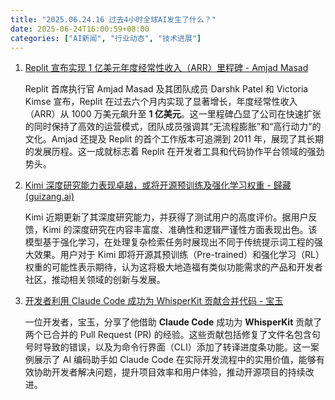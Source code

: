 ```yaml
---
title: "2025.06.24.16 过去4小时全球AI发生了什么？"
date: 2025-06-24T16:00:59+08:00
categories: ["AI新闻", "行业动态", "技术进展"]
---
```


1.  [Replit 宣布实现 1 亿美元年度经常性收入（ARR）里程碑 - Amjad Masad](https://x.com/amasad/status/1937393369355071905)

    Replit 首席执行官 Amjad Masad 及其团队成员 Darshk Patel 和 Victoria Kimse 宣布，Replit 在过去六个月内实现了显著增长，年度经常性收入（ARR）从 1000 万美元飙升至 **1 亿美元**。这一里程碑凸显了公司在快速扩张的同时保持了高效的运营模式，团队成员强调其“无流程膨胀”和“高行动力”的文化。Amjad 还提及 Replit 的首个工作版本可追溯到 2011 年，展现了其长期的发展历程。这一成就标志着 Replit 在开发者工具和代码协作平台领域的强劲势头。

2.  [Kimi 深度研究能力表现卓越，或将开源预训练及强化学习权重 - 歸藏(guizang.ai)](https://x.com/op7418/status/1937366550660681831)

    Kimi 近期更新了其深度研究能力，并获得了测试用户的高度评价。据用户反馈，Kimi 的深度研究在内容丰富度、准确性和逻辑严谨性方面表现出色。该模型基于强化学习，在处理复杂检索任务时展现出不同于传统提示词工程的强大效果。用户对于 Kimi 即将开源其预训练（Pre-trained）和强化学习（RL）权重的可能性表示期待，认为这将极大地造福有类似功能需求的产品和开发者社区，推动相关领域的创新与发展。

3.  [开发者利用 Claude Code 成功为 WhisperKit 贡献合并代码 - 宝玉](https://x.com/dotey/status/1937386190216327374)

    一位开发者，宝玉，分享了他借助 **Claude Code** 成功为 **WhisperKit** 贡献了两个已合并的 Pull Request (PR) 的经验。这些贡献包括修复了文件名包含句号时导致的错误，以及为命令行界面（CLI）添加了转译进度条功能。这一案例展示了 AI 编码助手如 Claude Code 在实际开发流程中的实用价值，能够有效协助开发者解决问题，提升项目效率和用户体验，推动开源项目的持续改进。
